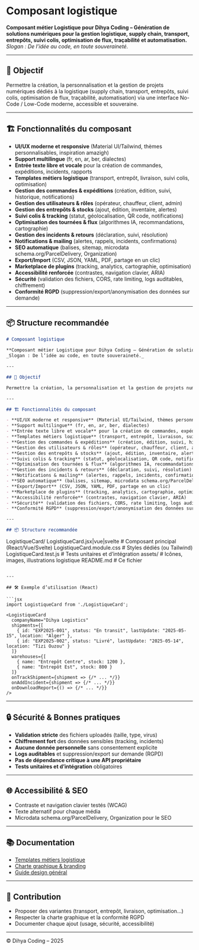 # Composant logistique

**Composant métier Logistique pour Dihya Coding – Génération de solutions numériques pour la gestion logistique, supply chain, transport, entrepôts, suivi colis, optimisation de flux, traçabilité et automatisation.**  
_Slogan : De l’idée au code, en toute souveraineté._

---

## 🎯 Objectif

Permettre la création, la personnalisation et la gestion de projets numériques dédiés à la logistique (supply chain, transport, entrepôts, suivi colis, optimisation de flux, traçabilité, automatisation) via une interface No-Code / Low-Code moderne, accessible et souveraine.

---

## 🏗️ Fonctionnalités du composant

- **UI/UX moderne et responsive** (Material UI/Tailwind, thèmes personnalisables, inspiration amazigh)
- **Support multilingue** (fr, en, ar, ber, dialectes)
- **Entrée texte libre et vocale** pour la création de commandes, expéditions, incidents, rapports
- **Templates métiers logistique** (transport, entrepôt, livraison, suivi colis, optimisation)
- **Gestion des commandes & expéditions** (création, édition, suivi, historique, notifications)
- **Gestion des utilisateurs & rôles** (opérateur, chauffeur, client, admin)
- **Gestion des entrepôts & stocks** (ajout, édition, inventaire, alertes)
- **Suivi colis & tracking** (statut, géolocalisation, QR code, notifications)
- **Optimisation des tournées & flux** (algorithmes IA, recommandations, cartographie)
- **Gestion des incidents & retours** (déclaration, suivi, résolution)
- **Notifications & mailing** (alertes, rappels, incidents, confirmations)
- **SEO automatique** (balises, sitemap, microdata schema.org/ParcelDelivery, Organization)
- **Export/Import** (CSV, JSON, YAML, PDF, partage en un clic)
- **Marketplace de plugins** (tracking, analytics, cartographie, optimisation)
- **Accessibilité renforcée** (contrastes, navigation clavier, ARIA)
- **Sécurité** (validation des fichiers, CORS, rate limiting, logs auditables, chiffrement)
- **Conformité RGPD** (suppression/export/anonymisation des données sur demande)

---

## 📦 Structure recommandée
```markdown
# Composant logistique

**Composant métier Logistique pour Dihya Coding – Génération de solutions numériques pour la gestion logistique, supply chain, transport, entrepôts, suivi colis, optimisation de flux, traçabilité et automatisation.**  
_Slogan : De l’idée au code, en toute souveraineté._

---

## 🎯 Objectif

Permettre la création, la personnalisation et la gestion de projets numériques dédiés à la logistique (supply chain, transport, entrepôts, suivi colis, optimisation de flux, traçabilité, automatisation) via une interface No-Code / Low-Code moderne, accessible et souveraine.

---

## 🏗️ Fonctionnalités du composant

- **UI/UX moderne et responsive** (Material UI/Tailwind, thèmes personnalisables, inspiration amazigh)
- **Support multilingue** (fr, en, ar, ber, dialectes)
- **Entrée texte libre et vocale** pour la création de commandes, expéditions, incidents, rapports
- **Templates métiers logistique** (transport, entrepôt, livraison, suivi colis, optimisation)
- **Gestion des commandes & expéditions** (création, édition, suivi, historique, notifications)
- **Gestion des utilisateurs & rôles** (opérateur, chauffeur, client, admin)
- **Gestion des entrepôts & stocks** (ajout, édition, inventaire, alertes)
- **Suivi colis & tracking** (statut, géolocalisation, QR code, notifications)
- **Optimisation des tournées & flux** (algorithmes IA, recommandations, cartographie)
- **Gestion des incidents & retours** (déclaration, suivi, résolution)
- **Notifications & mailing** (alertes, rappels, incidents, confirmations)
- **SEO automatique** (balises, sitemap, microdata schema.org/ParcelDelivery, Organization)
- **Export/Import** (CSV, JSON, YAML, PDF, partage en un clic)
- **Marketplace de plugins** (tracking, analytics, cartographie, optimisation)
- **Accessibilité renforcée** (contrastes, navigation clavier, ARIA)
- **Sécurité** (validation des fichiers, CORS, rate limiting, logs auditables, chiffrement)
- **Conformité RGPD** (suppression/export/anonymisation des données sur demande)

---

## 📦 Structure recommandée

```
LogistiqueCard/
  LogistiqueCard.jsx|vue|svelte   # Composant principal (React/Vue/Svelte)
  LogistiqueCard.module.css       # Styles dédiés (ou Tailwind)
  LogistiqueCard.test.js          # Tests unitaires et d’intégration
  assets/                         # Icônes, images, illustrations logistique
  README.md                       # Ce fichier
```

---

## 🛠️ Exemple d’utilisation (React)

```jsx
import LogistiqueCard from './LogistiqueCard';

<LogistiqueCard
  companyName="Dihya Logistics"
  shipments={[
    { id: "EXP2025-001", status: "En transit", lastUpdate: "2025-05-15", location: "Alger" },
    { id: "EXP2025-002", status: "Livré", lastUpdate: "2025-05-14", location: "Tizi Ouzou" }
  ]}
  warehouses={[
    { name: "Entrepôt Centre", stock: 1200 },
    { name: "Entrepôt Est", stock: 800 }
  ]}
  onTrackShipment={shipment => {/* ... */}}
  onAddIncident={shipment => {/* ... */}}
  onDownloadReport={() => {/* ... */}}
/>
```

---

## 🔒 Sécurité & Bonnes pratiques

- **Validation stricte** des fichiers uploadés (taille, type, virus)
- **Chiffrement fort** des données sensibles (tracking, incidents)
- **Aucune donnée personnelle** sans consentement explicite
- **Logs auditables** et suppression/export sur demande (RGPD)
- **Pas de dépendance critique à une API propriétaire**
- **Tests unitaires et d’intégration** obligatoires

---

## 🌐 Accessibilité & SEO

- Contraste et navigation clavier testés (WCAG)
- Texte alternatif pour chaque média
- Microdata schema.org/ParcelDelivery, Organization pour le SEO

---

## 📚 Documentation

- [Templates métiers logistique](../../../docs/contribution/templates/README.md)
- [Charte graphique & branding](../../../branding/README.md)
- [Guide design général](../../../design/README.md)

---

## 🤝 Contribution

- Proposer des variantes (transport, entrepôt, livraison, optimisation…)
- Respecter la charte graphique et la conformité RGPD
- Documenter chaque ajout (usage, sécurité, accessibilité)

---

© Dihya Coding – 2025
```